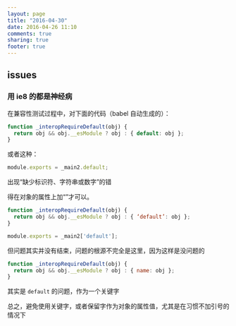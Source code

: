 ```yaml
---
layout: page
title: "2016-04-30"
date: 2016-04-26 11:10
comments: true
sharing: true
footer: true
---
```


## issues

### 用 ie8 的都是神经病

在兼容性测试过程中，对下面的代码（babel 自动生成的）：


```js
function _interopRequireDefault(obj) {
  return obj && obj.__esModule ? obj : { default: obj };
}
```

或者这种：

```js
module.exports = _main2.default;
```

出现“缺少标识符、字符串或数字”的错

得在对象的属性上加“”才可以。

```js
function _interopRequireDefault(obj) {
  return obj && obj.__esModule ? obj : { ‘default’: obj };
}

module.exports = _main2['default'];
```

但问题其实并没有结束，问题的根源不完全是这里，因为这样是没问题的

```js
function _interopRequireDefault(obj) {
  return obj && obj.__esModule ? obj : { name: obj };
}
```

其实是 `default` 的问题，作为一个关键字

总之，避免使用关键字，或者保留字作为对象的属性值，尤其是在习惯不加引号的情况下
